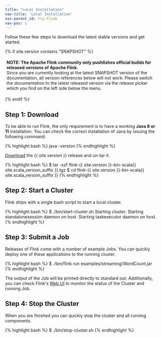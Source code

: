 ```yaml
---
title: "Local Installation"
nav-title: 'Local Installation'
nav-parent_id: try-flink
nav-pos: 1
---
```

<!--
Licensed to the Apache Software Foundation (ASF) under one
or more contributor license agreements.  See the NOTICE file
distributed with this work for additional information
regarding copyright ownership.  The ASF licenses this file
to you under the Apache License, Version 2.0 (the
"License"); you may not use this file except in compliance
with the License.  You may obtain a copy of the License at

  http://www.apache.org/licenses/LICENSE-2.0

Unless required by applicable law or agreed to in writing,
software distributed under the License is distributed on an
"AS IS" BASIS, WITHOUT WARRANTIES OR CONDITIONS OF ANY
KIND, either express or implied.  See the License for the
specific language governing permissions and limitations
under the License.
-->
 
Follow these few steps to download the latest stable versions and get started.

{% if site.version contains "SNAPSHOT" %}
<p style="border-radius: 5px; padding: 5px" class="bg-danger">
  <b>
  NOTE: The Apache Flink community only pushlishes official builds for
  released versions of Apache Flink.
  </b><br>
  Since you are currently looking at the latest SNAPSHOT
  version of the documentation, all version references below will not work.
  Please switch the documentation to the latest released version via the release picker which you
  find on the left side below the menu.
</p>
{% endif %}

## Step 1: Download

To be able to run Flink, the only requirement is to have a working __Java 8 or 11__ installation.
You can check the correct installation of Java by issuing the following command:

{% highlight bash %}
java -version
{% endhighlight %}

[Download](https://flink.apache.org/downloads.html) the {{ site.version }} release and un-tar it. 

{% highlight bash %}
$ tar -xzf flink-{{ site.version }}-bin-scala{{ site.scala_version_suffix }}.tgz
$ cd flink-{{ site.version }}-bin-scala{{ site.scala_version_suffix }}
{% endhighlight %}

## Step 2: Start a Cluster

Flink ships with a single bash script to start a local cluster.

{% highlight bash %}
$ ./bin/start-cluster.sh
Starting cluster.
Starting standalonesession daemon on host.
Starting taskexecutor daemon on host.
{% endhighlight %}

## Step 3: Submit a Job

Releases of Flink come with a number of example Jobs.
You can quickly deploy one of these applications to the running cluster. 

{% highlight bash %}
$ ./bin/flink run examples/streaming/WordCount.jar
{% endhighlight %}

The output of the Job will be printed directly to standard out.
Additionally, you can check Flink's [Web UI](http://localhost:8080) to monitor the status of the Cluster and running Job.

## Step 4: Stop the Cluster

When you are finished you can quickly stop the cluster and all running components.

{% highlight bash %}
$ ./bin/stop-cluster.sh
{% endhighlight %}
